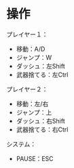 # 操作

プレイヤー１：
- 移動：A/D
- ジャンプ：W
- ダッシュ：左Shift
- 武器捨てる：左Ctrl

プレイヤー２：
- 移動：左/右
- ジャンプ：上
- ダッシュ：右Shift
- 武器捨てる：右Ctrl

システム：
- PAUSE：ESC  

 
